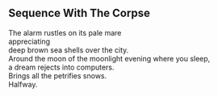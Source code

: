 Sequence With The Corpse
------------------------
The alarm rustles on its pale mare  
appreciating  
deep brown sea shells over the city.  
Around the moon of the moonlight evening where you sleep,  
a dream rejects into computers.  
Brings all the petrifies snows.  
Halfway.  

